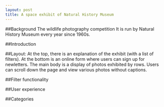 ```yaml
---
layout: post
title: A space exhibit of Natural History Museum
---
```


##Background
The wildlife photography competition
It is run by Natural History Museum every year since 1960s.

##Introduction

##Layout:
At the top, there is an explanation of the exhibit (with a list of filters).
At the bottom is an online form where users can sign up for newletters.
The main body is a display of photos exhibited by rows. Users can scroll down the page and view various photos without captions.


##Filter functionality

##User experience

##Categories
